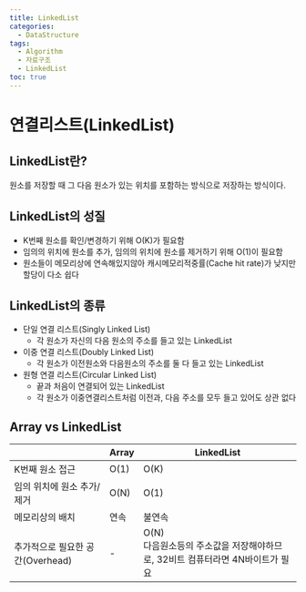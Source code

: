 ```yaml
---
title: LinkedList
categories:
  - DataStructure
tags:
  - Algorithm
  - 자료구조
  - LinkedList
toc: true
---
```


# 연결리스트(LinkedList)

## LinkedList란?
원소를 저장할 때 그 다음 원소가 있는 위치를 포함하는 방식으로 저장하는 방식이다.  


## LinkedList의 성질
- K번째 원소를 확인/변경하기 위해 O(K)가 필요함
- 임의의 위치에 원소를 추가, 임의의 위치에 원소를 제거하기 위해 O(1)이 필요함  
- 원소들이 메모리상에 연속해있지않아 캐시메모리적중률(Cache hit rate)가 낮지만 할당이 다소 쉽다


## LinkedList의 종류
- 단일 연결 리스트(Singly Linked List)
    - 각 원소가 자신의 다음 원소의 주소를 들고 있는 LinkedList
- 이중 연결 리스트(Doubly Linked List)
    - 각 원소가 이전원소와 다음원소의 주소를 둘 다 들고 있는 LinkedList
- 원형 연결 리스트(Circular Linked List)
    - 끝과 처음이 연결되어 있는 LinkedList
    - 각 원소가 이중연결리스트처럼 이전과, 다음 주소를 모두 들고 있어도 상관 없다  


## Array vs LinkedList
| | Array | LinkedList |
|--|-----|-----------|
|K번째 원소 접근|O(1)|O(K)|
|임의 위치에 원소 추가/제거|O(N)|O(1)|
|메모리상의 배치|	연속|	불연속|
|추가적으로 필요한 공간(Overhead)|-|	O(N)<br>다음원소등의 주소값을 저장해야하므로, 32비트 컴퓨터라면 4N바이트가 필요|